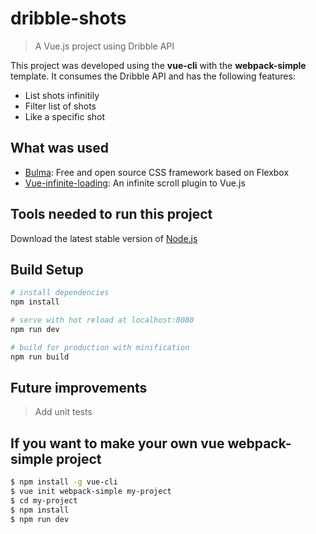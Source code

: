 # dribble-shots

> A Vue.js project using Dribble API

This project was developed using the **vue-cli** with the **webpack-simple** template.
It consumes the Dribble API and has the following features:

* List shots infinitily
* Filter list of shots
* Like a specific shot

## What was used

* [Bulma](https://bulma.io/): Free and open source CSS framework based on Flexbox
* [Vue-infinite-loading](https://github.com/PeachScript/vue-infinite-loading): An infinite scroll plugin to Vue.js

## Tools needed to run this project

Download the latest stable version of [Node.js](https://nodejs.org/en/)

## Build Setup

``` bash
# install dependencies
npm install

# serve with hot reload at localhost:8080
npm run dev

# build for production with minification
npm run build
```

## Future improvements

> Add unit tests

## If you want to make your own vue webpack-simple project

``` bash
$ npm install -g vue-cli
$ vue init webpack-simple my-project
$ cd my-project
$ npm install
$ npm run dev
```
